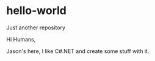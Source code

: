 # hello-world
Just another repository

Hi Humans,

Jason's here, I like C#.NET and create some stuff with it.

